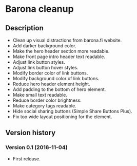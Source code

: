 # Barona cleanup

## Description

- Clean up visual distractions from barona.fi website.
- Add darker background color.
- Make the hero header section more readable.
- Make front page intro header text readable.
- Adjust link button styles.
- Adjust link button hover styles.
- Modify border color of link buttons.
- Modify background color of link buttons.
- Reduce hero header element height.
- Add padding to the bottom of hero element.
- Make small text readable.
- Reduce border color brightness.
- Make category tags readable.
- Hide social sharing buttons (Simple Share Buttons Plus).
- Fix too wide layout positioning for the element.


## Version history

### Version 0.1 (2016-11-04)
- First release.
